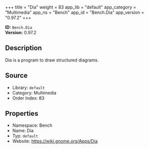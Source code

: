 ﻿+++
title = "Dia"
weight = 83
app_lib = "default"
app_category = "Multimedia"
app_ns = "Bench"
app_id = "Bench.Dia"
app_version = "0.97.2"
+++

**ID:** `Bench.Dia`  
**Version:** 0.97.2  
<!--more-->

## Description
Dia is a program to draw structured diagrams.

## Source

* Library: `default`
* Category: Multimedia
* Order Index: 83

## Properties

* Namespace: Bench
* Name: Dia
* Typ: `default`
* Website: <https://wiki.gnome.org/Apps/Dia>

